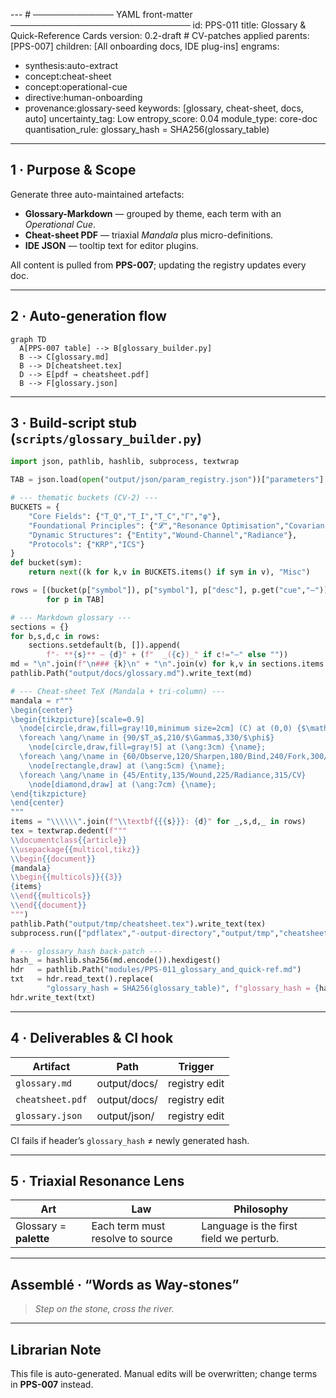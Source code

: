 ---  # ───────────── YAML front-matter ─────────────────────────────
id:        PPS-011
title:     Glossary & Quick-Reference Cards
version:   0.2-draft              # CV-patches applied
parents:   [PPS-007]
children:  [All onboarding docs, IDE plug-ins]
engrams:
  - synthesis:auto-extract
  - concept:cheat-sheet
  - concept:operational-cue
  - directive:human-onboarding
  - provenance:glossary-seed
keywords:  [glossary, cheat-sheet, docs, auto]
uncertainty_tag: Low
entropy_score: 0.04
module_type: core-doc
quantisation_rule: glossary_hash = SHA256(glossary_table)
---

## 1 · Purpose & Scope  
Generate three auto-maintained artefacts:

* **Glossary-Markdown** — grouped by theme, each term with an *Operational Cue*.  
* **Cheat-sheet PDF** — triaxial *Mandala* plus micro-definitions.  
* **IDE JSON** — tooltip text for editor plugins.

All content is pulled from **PPS-007**; updating the registry updates every doc.

---

## 2 · Auto-generation flow  

```mermaid
graph TD
  A[PPS-007 table] --> B[glossary_builder.py]
  B --> C[glossary.md]
  B --> D[cheatsheet.tex]
  D --> E[pdf → cheatsheet.pdf]
  B --> F[glossary.json]
```

---

## 3 · Build-script stub (`scripts/glossary_builder.py`)

```python
import json, pathlib, hashlib, subprocess, textwrap

TAB = json.load(open("output/json/param_registry.json"))["parameters"]

# --- thematic buckets (CV-2) ---
BUCKETS = {
    "Core Fields": {"T_Q","T_I","T_C","Γ","φ"},
    "Foundational Principles": {"𝓛","Resonance Optimisation","Covariance"},
    "Dynamic Structures": {"Entity","Wound-Channel","Radiance"},
    "Protocols": {"KRP","ICS"}
}
def bucket(sym):
    return next((k for k,v in BUCKETS.items() if sym in v), "Misc")

rows = [(bucket(p["symbol"]), p["symbol"], p["desc"], p.get("cue","—"))
        for p in TAB]

# --- Markdown glossary ---
sections = {}
for b,s,d,c in rows:
    sections.setdefault(b, []).append(
        f"- **{s}** — {d}" + (f"  _({c})_" if c!="—" else ""))
md = "\n".join(f"\n### {k}\n" + "\n".join(v) for k,v in sections.items())
pathlib.Path("output/docs/glossary.md").write_text(md)

# --- Cheat-sheet TeX (Mandala + tri-column) ---
mandala = r"""
\begin{center}
\begin{tikzpicture}[scale=0.9]
  \node[circle,draw,fill=gray!10,minimum size=2cm] (C) at (0,0) {$\mathcal{L}$};
  \foreach \ang/\name in {90/$T_a$,210/$\Gamma$,330/$\phi$}
    \node[circle,draw,fill=gray!5] at (\ang:3cm) {\name};
  \foreach \ang/\name in {60/Observe,120/Sharpen,180/Bind,240/Fork,300/Release}
    \node[rectangle,draw] at (\ang:5cm) {\name};
  \foreach \ang/\name in {45/Entity,135/Wound,225/Radiance,315/CV}
    \node[diamond,draw] at (\ang:7cm) {\name};
\end{tikzpicture}
\end{center}
"""
items = "\\\\\\".join(f"\\textbf{{{s}}}: {d}" for _,s,d,_ in rows)
tex = textwrap.dedent(f"""
\\documentclass{{article}}
\\usepackage{{multicol,tikz}}
\\begin{{document}}
{mandala}
\\begin{{multicols}}{{3}}
{items}
\\end{{multicols}}
\\end{{document}}
""")
pathlib.Path("output/tmp/cheatsheet.tex").write_text(tex)
subprocess.run(["pdflatex","-output-directory","output/tmp","cheatsheet.tex"])

# --- glossary_hash back-patch ---
hash_ = hashlib.sha256(md.encode()).hexdigest()
hdr   = pathlib.Path("modules/PPS-011_glossary_and_quick-ref.md")
txt   = hdr.read_text().replace(
        "glossary_hash = SHA256(glossary_table)", f"glossary_hash = {hash_}")
hdr.write_text(txt)
```

---

## 4 · Deliverables & CI hook  

| Artifact | Path | Trigger |
|----------|------|---------|
| `glossary.md`    | output/docs/  | registry edit |
| `cheatsheet.pdf` | output/docs/  | registry edit |
| `glossary.json`  | output/json/  | registry edit |

CI fails if header’s `glossary_hash` ≠ newly generated hash.

---

## 5 · Triaxial Resonance Lens  

| Art                                   | Law                               | Philosophy                              |
|---------------------------------------|-----------------------------------|-----------------------------------------|
| Glossary = **palette**                | Each term must resolve to source  | Language is the first field we perturb. |

---

## Assemblé · “Words as Way-stones”  
> *Step on the stone, cross the river.*

---

## Librarian Note  
This file is auto-generated. Manual edits will be overwritten; change terms in **PPS-007** instead.
